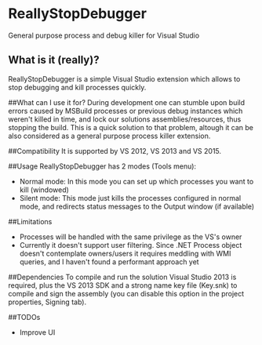 # ReallyStopDebugger
General purpose process and debug killer for Visual Studio

## What is it (really)?
ReallyStopDebugger is a simple Visual Studio extension which allows to stop debugging and kill processes quickly.

##What can I use it for?
During development one can stumble upon build errors caused by MSBuild processes or previous debug instances which weren't killed in time, and lock our solutions assemblies/resources, thus stopping the build.
This is a quick solution to that problem, altough it can be also considered as a general purpose process killer extension.

##Compatibility
It is supported by VS 2012, VS 2013 and VS 2015.

##Usage
ReallyStopDebugger has 2 modes (Tools menu):
* Normal mode: In this mode you can set up which processes you want to kill (windowed)
* Silent mode: This mode just kills the processes configured in normal mode, and redirects status messages to the Output window (if available)

##Limitations
* Processes will be handled with the same privilege as the VS's owner
* Currently it doesn't support user filtering. Since .NET Process object doesn't contemplate owners/users it requires meddling with WMI queries, and I haven't found a performant approach yet

##Dependencies
To compile and run the solution Visual Studio 2013 is required, plus the VS 2013 SDK and a strong name key file (Key.snk) to compile and sign the assembly (you can disable this option in the project properties, Signing tab).

##TODOs
- Improve UI
